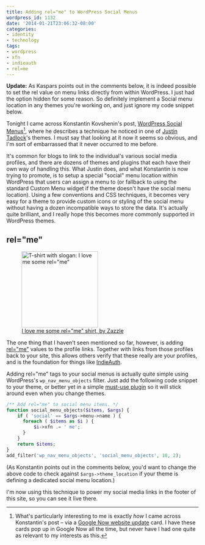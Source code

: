 ```yaml
---
title: Adding rel="me" to WordPress Social Menus
wordpress_id: 1132
date: '2014-01-21T23:06:32-08:00'
categories:
- identity
- technology
tags:
- wordpress
- xfn
- indieauth
- rel=me
---
```

**Update:** As Kaspars points out in the comments below, it is indeed possible to set the rel value on menu links
directly from within WordPress.  I just had the option hidden for some reason.  So definitely implement a Social menu
location in any themes you're working on, and just ignore my code snippet below.

Tonight I came across  Konstantin Kovshenin's post, [WordPress Social Menus][][^1], where he describes a technique he
noticed in one of [Justin Tadlock][]'s themes.  I must say that looking at it now it seems so obvious, and I'm sort of
embarrassed that it never occurred to me before.

It's common for blogs to link to the individual's various social media profiles, and there are dozens of themes and
plugins that each have their own way of handling this.  What Justin does, and what Konstantin is now trying to promote,
is to setup a special "social" menu location within WordPress that users can assign a menu to (or fallback to using the
standard Custom Menu widget if the theme doesn't have the social menu location).  Using a few conventions and CSS
techniques, it becomes very easy for a theme to provide custom icons or styling of the social menu without having a
dozen incompatible ways to store the data.  It's actually quite brilliant, and I really hope this becomes more commonly
supported in WordPress themes.

## rel="me" ##

<aside class="alignright"><figure>
  <img src="rel-me-shirt.jpg" alt="T-shirt with slogan: I love me some rel=&quot;me&quot;" width="200" /> 
  <figcaption><a href="http://www.zazzle.com/i_love_me_some_rel_me_shirt-235414618479188408">I love me some rel="me" shirt, by Zazzle</a></figcaption>
</figure></aside>

The one thing that I haven't seen mentioned so far, however, is adding [rel="me"][] values to the profile links.
Together with links from those profiles back to your site, this allows others verify that these really are your
profiles, and is the foundation for things like [IndieAuth][].

Adding rel="me" tags to your social menus is actually quite simple using WordPress's `wp_nav_menu_objects` filter.  Just
add the following code snippet to your theme, or better yet in a simple [must-use plugin][] so it will stick around even
when you change themes.

``` php
/** Add rel="me" to social menu items. */
function social_menu_objects($items, $args) {
    if ( 'social' == $args->menu->name ) {
      foreach ( $items as $i ) {
          $i->xfn .= ' me';
      }
    }
    return $items;
}
add_filter('wp_nav_menu_objects', 'social_menu_objects', 10, 2);
```

(As Konstantin points out in the comments below, you'd want to change the above code to check against
`$args->theme_location` if your theme is defining a dedicated social menu location.)

I'm now using this technique to power my social media links in the footer of this site, so you can see it live there.

[WordPress Social Menus]: http://kovshenin.com/2014/social-menus-in-wordpress-themes/
[Justin Tadlock]: http://justintadlock.com/
[rel="me"]: http://microformats.org/wiki/rel-me
[IndieAuth]: https://indieauth.com/
[must-use plugin]: https://codex.wordpress.org/Must_Use_Plugins

[^1]: What's particularly interesting to me is exactly *how* I came across Konstantin's post – via a [Google Now website update][] card.  I have these cards pop up in Google Now all the time, but never have I had one quite as relevant to my interests as this.

[Google Now website update]: https://support.google.com/websearch/answer/3536954?hl=en

